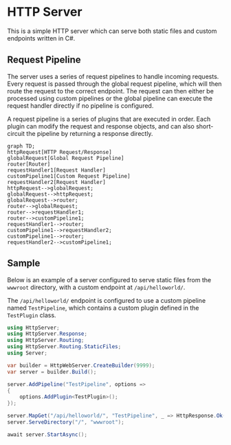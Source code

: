 # HTTP Server

This is a simple HTTP server which can serve both static files and custom endpoints written in C#.

## Request Pipeline

The server uses a series of request pipelines to handle incoming requests. Every request is passed through the global request pipeline, which will then route the request to the correct endpoint. The request can then either be processed using custom pipelines or the global pipeline can execute the request handler directly if no pipeline is configured.

A request pipeline is a series of plugins that are executed in order. Each plugin can modify the request and response objects, and can also short-circuit the pipeline by returning a response directly.

```mermaid
graph TD;
httpRequest[HTTP Request/Response]
globalRequest[Global Request Pipeline]
router[Router]
requestHandler1[Request Handler]
customPipeline1[Custom Request Pipeline]
requestHandler2[Request Handler]
httpRequest-->globalRequest;
globalRequest-->httpRequest;
globalRequest-->router;
router-->globalRequest;
router-->requestHandler1;
router-->customPipeline1;
requestHandler1-->router;
customPipeline1-->requestHandler2;
customPipeline1-->router;
requestHandler2-->customPipeline1;
```

## Sample

Below is an example of a server configured to serve static files from the `wwwroot` directory, with a custom endpoint at `/api/helloworld/`.

The `/api/helloworld/` endpoint is configured to use a custom pipeline named `TestPipeline`, which contains a custom plugin defined in the `TestPlugin` class.

```csharp
using HttpServer;
using HttpServer.Response;
using HttpServer.Routing;
using HttpServer.Routing.StaticFiles;
using Server;

var builder = HttpWebServer.CreateBuilder(9999);
var server = builder.Build();

server.AddPipeline("TestPipeline", options =>
{
    options.AddPlugin<TestPlugin>();
});

server.MapGet("/api/helloworld/", "TestPipeline", _ => HttpResponse.Ok("Hello, World!"));
server.ServeDirectory("/", "wwwroot");

await server.StartAsync();
```
